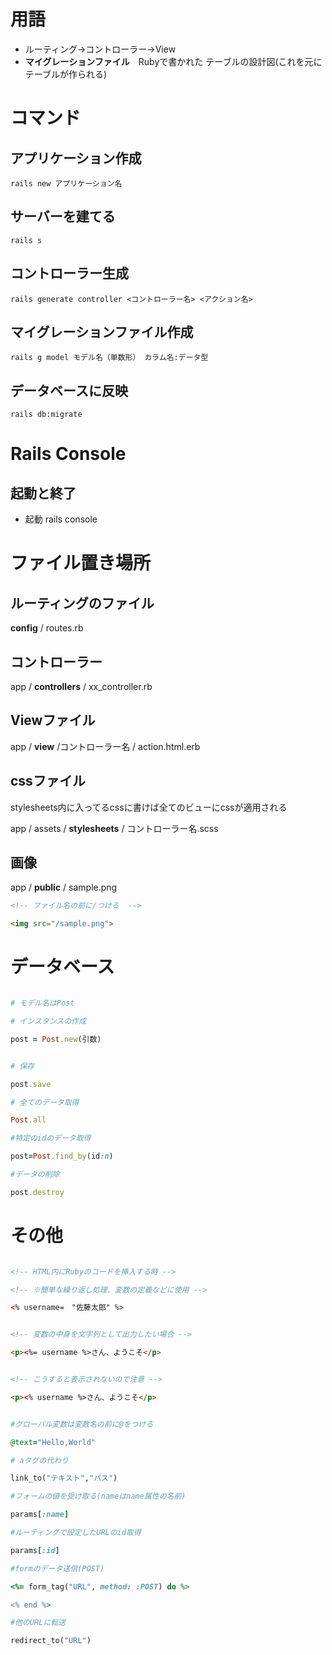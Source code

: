 
# 用語

- ルーティング→コントローラー→View
- **マイグレーションファイル**　Rubyで書かれた テーブルの設計図(これを元にテーブルが作られる)


# コマンド

## アプリケーション作成

`rails new アプリケーション名`

## サーバーを建てる

`rails s`

## コントローラー生成

`rails generate controller <コントローラー名> <アクション名>`

## マイグレーションファイル作成

`rails g model モデル名（単数形） カラム名:データ型`

## データベースに反映

`rails db:migrate` 

# Rails Console

## 起動と終了

- 起動  rails console

# ファイル置き場所

## ルーティングのファイル

**config** / routes.rb

## コントローラー

app / **controllers** / xx_controller.rb

##  Viewファイル

app / **view** /コントローラー名 / action.html.erb

## cssファイル

stylesheets内に入ってるcssに書けば全てのビューにcssが適用される

app / assets / **stylesheets** / コントローラー名.scss


## 画像

app / **public** / sample.png

```html
<!-- ファイル名の前に/つける  -->

<img src="/sample.png">

```

# データベース

```Ruby

# モデル名はPost

# インスタンスの作成

post = Post.new(引数)


# 保存

post.save

# 全てのデータ取得

Post.all

#特定のidのデータ取得

post=Post.find_by(id:n)

#データの削除

post.destroy

```

# その他

```html

<!-- HTML内にRubyのコードを挿入する時 -->

<!-- ※簡単な繰り返し処理、変数の定義などに使用 -->

<% username=　"佐藤太郎" %>


<!-- 変数の中身を文字列として出力したい場合 -->

<p><%= username %>さん、ようこそ</p>


<!-- こうすると表示されないので注意 -->

<p><% username %>さん、ようこそ</p>

```

```Ruby

#グローバル変数は変数名の前に@をつける

@text="Hello,World"

# aタグの代わり

link_to("テキスト","パス")

#フォームの値を受け取る(nameはname属性の名前)

params[:name]

#ルーティングで設定したURLのid取得

params[:id]

#formのデータ送信(POST)

<%= form_tag("URL", method: :POST) do %>

<% end %>

#他のURLに転送

redirect_to("URL")

```






